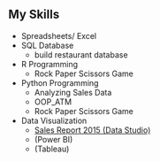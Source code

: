 ## My Skills

- Spreadsheets/ Excel
- SQL Database
  - build restaurant database
- R Programming
  - Rock Paper Scissors Game
- Python Programming
  - Analyzing Sales Data
  - OOP_ATM
  - Rock Paper Scissors Game
- Data Visualization
  - [Sales Report 2015 (Data Studio)](https://github.com/maypn/mySkills/blob/main/Dashboard/Sales_Report.pdf)
  - (Power BI)
  - (Tableau)
